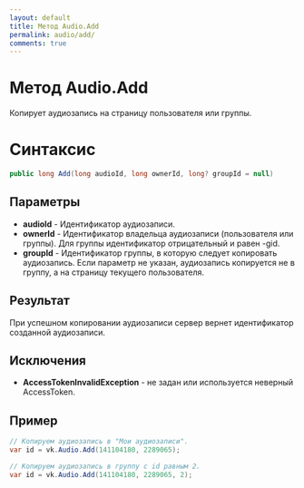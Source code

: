 ```yaml
---
layout: default
title: Метод Audio.Add
permalink: audio/add/
comments: true
---
```


<script type="text/javascript" src="https://rawgit.com/azhidkov/80f6994f0901e3cd4f82/raw/"></script>
<div id="SkypeButton_Call_redoc-support_1">
<script type="text/javascript">
Skype.ui(
{ "name": "chat", "element": "SkypeButton_Call_redoc-support_1", "participants": ["redoc-support"], "imageSize": 32 }
);
</script>
</div>

# Метод Audio.Add
Копирует аудиозапись на страницу пользователя или группы.

# Синтаксис
```csharp
public long Add(long audioId, long ownerId, long? groupId = null)
```

## Параметры
+ **audioId** - Идентификатор аудиозаписи.
+ **ownerId** - Идентификатор владельца аудиозаписи (пользователя или группы). Для группы идентификатор отрицательный и равен -gid.
+ **groupId** - Идентификатор группы, в которую следует копировать аудиозапись. Если параметр не указан, аудиозапись копируется не в группу, а на страницу текущего пользователя.

## Результат
При успешном копировании аудиозаписи сервер вернет идентификатор созданной аудиозаписи.

## Исключения
+ **AccessTokenInvalidException** - не задан или используется неверный AccessToken.

## Пример
```csharp
// Копируем аудиозапись в "Мои аудиозаписи".
var id = vk.Audio.Add(141104180, 2289065);

// Копируем аудиозапись в группу с id равным 2.
var id = vk.Audio.Add(141104180, 2289065, 2);
```
